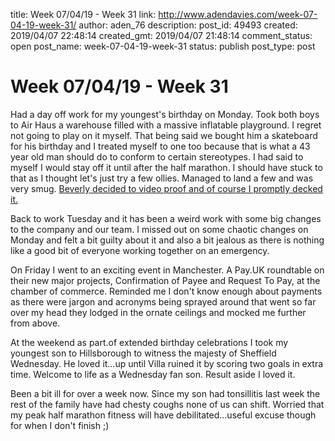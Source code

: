title: Week 07/04/19 - Week 31
link: http://www.adendavies.com/week-07-04-19-week-31/
author: aden_76
description: 
post_id: 49493
created: 2019/04/07 22:48:14
created_gmt: 2019/04/07 21:48:14
comment_status: open
post_name: week-07-04-19-week-31
status: publish
post_type: post

# Week 07/04/19 - Week 31

Had a day off work for my youngest's birthday on Monday. Took both boys to Air Haus a warehouse filled with a massive inflatable playground. I regret not going to play on it myself. That being said we bought him a skateboard for his birthday and I treated myself to one too because that is what a 43 year old man should do to conform to certain stereotypes. I had said to myself I would stay off it until after the half marathon. I should have stuck to that as I thought let's just try a few ollies. Managed to land a few and was very smug. [Beverly decided to video proof and of course I promptly decked it.](https://www.instagram.com/p/Bvt34wKgfoA/)

Back to work Tuesday and it has been a weird work with some big changes to the company and our team. I missed out on some chaotic changes on Monday and felt a bit guilty about it and also a bit jealous as there is nothing like a good bit of everyone working together on an emergency. 

On Friday I went to an exciting event in Manchester. A Pay.UK roundtable on their new major projects, Confirmation of Payee and Request To Pay, at the chamber of commerce. Reminded me I don't know enough about payments as there were jargon and acronyms being sprayed around that went so far over my head they lodged in the ornate ceilings and mocked me further from above. 

At the weekend as part.of extended birthday celebrations I took my youngest son to Hillsborough to witness the majesty of Sheffield Wednesday. He loved it…up until Villa ruined it by scoring two goals in extra time. Welcome to life as a Wednesday fan son. Result aside I loved it. 

Been a bit ill for over a week now. Since my son had tonsillitis last week the rest of the family have had chesty coughs none of us can shift. Worried that my peak half marathon fitness will have debilitated…useful excuse though for when I don't finish ;)